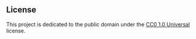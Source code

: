 ## License

This project is dedicated to the public domain under the [CC0 1.0 Universal](https://creativecommons.org/publicdomain/zero/1.0/) license.
